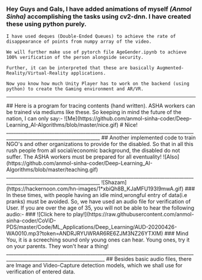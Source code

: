 ### Hey Guys and Gals, I have added animations of myself _(Anmol Sinha)_ accomplishing the tasks using cv2-dnn. I have created these using python purely.
    I have used deques (Double-Ended Queues) to achieve the rate of disappearance of points from numpy array of the video.
    
    We will further make use of pytorch file AgeGender.ipynb to achieve 100% verification of the person alongside security.
    
    Further, it can be interpreted that these are basically Augmented-Reality/Virtual-Reality applications. 
    
    Now you know how much Unity Player has to work on the backend (using python) to create the Gaming environment and AR/VR.
<hr>
## Here is a program for tracing contents (hand written). ASHA workers can be trained via mediums like these. So keeping in mind the future of the nation, I can only say:-
![Me](https://github.com/anmol-sinha-coder/Deep-Learning_AI-Algorithms/blob/master/nice.gif) 
# Nice!
_____________________________________________________________________________________________________________________
## Another implemented code to train NGO's and other organizations to provide for the disabled. So that in all this rush people from all social/economic background, the disabled do not suffer. The ASHA workers must be prepared for all eventuality!
![Also](https://github.com/anmol-sinha-coder/Deep-Learning_AI-Algorithms/blob/master/teaching.gif)
_____________________________________________________________________________________________________________________
![Shazam](https://hackernoon.com/hn-images/1*xbiQh8B_KJaMFU193I9mwA.gif)
### In these times, with people having an idle mind,wrongful entry of data(i.e pranks) must be avoided. So, we have used an audio file for verification of User. If you are over the age of 35, you will not be able to hear the following audio:-
### ![Click here to play!](https://raw.githubusercontent.com/anmol-sinha-coder/CoViD-PDS/master/Code/ML_Applications/Deep_Learning/AUD-20200426-WA0010.mp3?token=ANDRJRYUWRAR6RE6ZJM3NZ26YTXIM)
### Mind You, it is a screeching sound only young ones can hear. Young ones, try it on your parents. They won't hear a thing!
_______________________________________________________________________________________________________________________
## Besides basic audio files, there are Image and Video-Capture detection models, which we shall use for verification of entered data.
